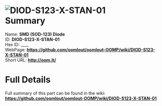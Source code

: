 
![DIOD-S123-X-STAN-01](https://github.com/oomlout/oomlout-OOMP/blob/master/parts/DIOD-S123-X-STAN-01/DIOD-S123-X-STAN-01_420.jpg)   
Summary
=================
  
Name: __SMD (SOD-123) Diode__    
ID: __DIOD-S123-X-STAN-01__   
Hex ID: ____   
WebPage: __https://github.com/oomlout/oomlout-OOMP/wiki/DIOD-S123-X-STAN-01__   
Short URL: __http://oom.lt/__   

Full Details
==========================
Full summary of this part can be found in the wiki:   
__https://github.com/oomlout/oomlout-OOMP/wiki/DIOD-S123-X-STAN-01__    

